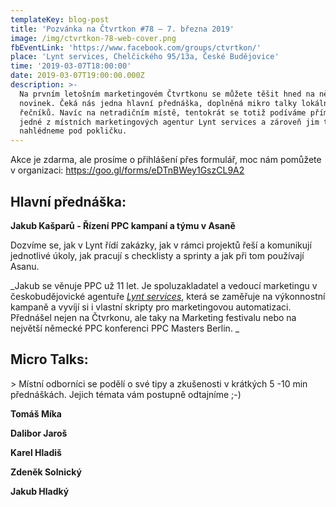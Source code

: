 ```yaml
---
templateKey: blog-post
title: 'Pozvánka na Čtvrtkon #78 – 7. března 2019'
image: /img/ctvrtkon-78-web-cover.png
fbEventLink: 'https://www.facebook.com/groups/ctvrtkon/'
place: 'Lynt services, Chelčického 95/13a, České Budějovice'
time: '2019-03-07T18:00:00'
date: 2019-03-07T19:00:00.000Z
description: >-
  Na prvním letošním marketingovém Čtvrtkonu se můžete těšit hned na několik
  novinek. Čeká nás jedna hlavní přednáška, doplněná mikro talky lokálních
  řečníků. Navíc na netradičním místě, tentokrát se totiž podíváme přímo do
  jedné z místních marketingových agentur Lynt services a zároveň jim trochu
  nahlédneme pod pokličku.
---
```

Akce je zdarma, ale prosíme o přihlášení přes formulář, moc nám pomůžete v organizaci: <https://goo.gl/forms/eDTnBWey1GszCL9A2>

## Hlavní přednáška:

**Jakub Kašparů - Řízení  PPC kampaní a týmu v Asaně**

Dozvíme se, jak v Lynt řídí zakázky, jak v rámci projektů řeší a komunikují jednotlivé úkoly, jak pracují s checklisty a sprinty a jak při tom používají Asanu.

_Jakub se věnuje PPC už 11 let. Je spoluzakladatel a vedoucí marketingu v českobudějovické agentuře _[_Lynt services_](https://lynt.cz/)_, která se zaměřuje na výkonnostní kampaně a vyvíjí si i vlastní skripty pro marketingovou automatizaci. Přednášel nejen na Čtvrkonu, ale taky na Marketing festivalu nebo na největší německé PPC konferenci PPC Masters Berlin. _

## Micro Talks:

\> Místní odborníci se podělí o své tipy a zkušenosti v krátkých 5 -10 min přednáškách. Jejich témata vám postupně odtajníme ;-)

**Tomáš Míka**

**Dalibor Jaroš**

**Karel Hladiš**

**Zdeněk Solnický**

**Jakub Hladký**
